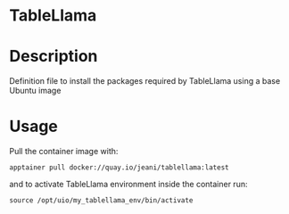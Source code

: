 # TableLlama

# Description

Definition file to install the packages required by TableLlama using a base Ubuntu image 

# Usage

Pull the container image with: 

`apptainer pull docker://quay.io/jeani/tablellama:latest`

and to activate TableLlama environment inside the container run: 

`source /opt/uio/my_tablellama_env/bin/activate`
